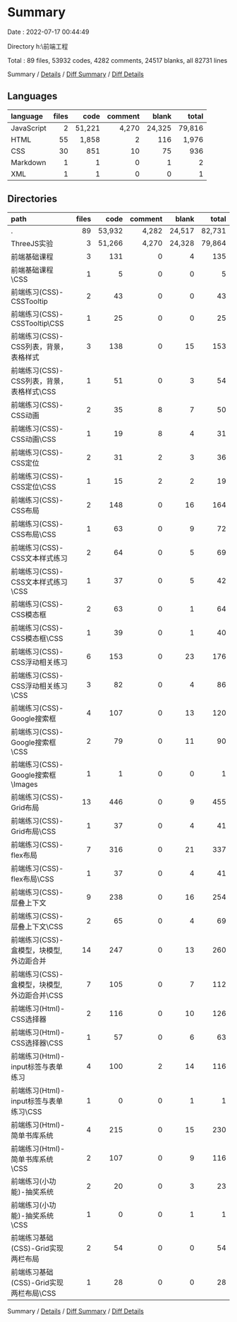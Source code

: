 # Summary

Date : 2022-07-17 00:44:49

Directory h:\\前端工程

Total : 89 files,  53932 codes, 4282 comments, 24517 blanks, all 82731 lines

Summary / [Details](details.md) / [Diff Summary](diff.md) / [Diff Details](diff-details.md)

## Languages
| language | files | code | comment | blank | total |
| :--- | ---: | ---: | ---: | ---: | ---: |
| JavaScript | 2 | 51,221 | 4,270 | 24,325 | 79,816 |
| HTML | 55 | 1,858 | 2 | 116 | 1,976 |
| CSS | 30 | 851 | 10 | 75 | 936 |
| Markdown | 1 | 1 | 0 | 1 | 2 |
| XML | 1 | 1 | 0 | 0 | 1 |

## Directories
| path | files | code | comment | blank | total |
| :--- | ---: | ---: | ---: | ---: | ---: |
| . | 89 | 53,932 | 4,282 | 24,517 | 82,731 |
| ThreeJS实验 | 3 | 51,266 | 4,270 | 24,328 | 79,864 |
| 前端基础课程 | 3 | 131 | 0 | 4 | 135 |
| 前端基础课程\\CSS | 1 | 5 | 0 | 0 | 5 |
| 前端练习(CSS)-CSSTooltip | 2 | 43 | 0 | 0 | 43 |
| 前端练习(CSS)-CSSTooltip\\CSS | 1 | 25 | 0 | 0 | 25 |
| 前端练习(CSS)-CSS列表，背景，表格样式 | 3 | 138 | 0 | 15 | 153 |
| 前端练习(CSS)-CSS列表，背景，表格样式\\CSS | 1 | 51 | 0 | 3 | 54 |
| 前端练习(CSS)-CSS动画 | 2 | 35 | 8 | 7 | 50 |
| 前端练习(CSS)-CSS动画\\CSS | 1 | 19 | 8 | 4 | 31 |
| 前端练习(CSS)-CSS定位 | 2 | 31 | 2 | 3 | 36 |
| 前端练习(CSS)-CSS定位\\CSS | 1 | 15 | 2 | 2 | 19 |
| 前端练习(CSS)-CSS布局 | 2 | 148 | 0 | 16 | 164 |
| 前端练习(CSS)-CSS布局\\CSS | 1 | 63 | 0 | 9 | 72 |
| 前端练习(CSS)-CSS文本样式练习 | 2 | 64 | 0 | 5 | 69 |
| 前端练习(CSS)-CSS文本样式练习\\CSS | 1 | 37 | 0 | 5 | 42 |
| 前端练习(CSS)-CSS模态框 | 2 | 63 | 0 | 1 | 64 |
| 前端练习(CSS)-CSS模态框\\CSS | 1 | 39 | 0 | 1 | 40 |
| 前端练习(CSS)-CSS浮动相关练习 | 6 | 153 | 0 | 23 | 176 |
| 前端练习(CSS)-CSS浮动相关练习\\CSS | 3 | 82 | 0 | 4 | 86 |
| 前端练习(CSS)-Google搜索框 | 4 | 107 | 0 | 13 | 120 |
| 前端练习(CSS)-Google搜索框\\CSS | 2 | 79 | 0 | 11 | 90 |
| 前端练习(CSS)-Google搜索框\\Images | 1 | 1 | 0 | 0 | 1 |
| 前端练习(CSS)-Grid布局 | 13 | 446 | 0 | 9 | 455 |
| 前端练习(CSS)-Grid布局\\CSS | 1 | 37 | 0 | 4 | 41 |
| 前端练习(CSS)-flex布局 | 7 | 316 | 0 | 21 | 337 |
| 前端练习(CSS)-flex布局\\CSS | 1 | 37 | 0 | 4 | 41 |
| 前端练习(CSS)-层叠上下文 | 9 | 238 | 0 | 16 | 254 |
| 前端练习(CSS)-层叠上下文\\CSS | 2 | 65 | 0 | 4 | 69 |
| 前端练习(CSS)-盒模型，块模型,外边距合并 | 14 | 247 | 0 | 13 | 260 |
| 前端练习(CSS)-盒模型，块模型,外边距合并\\CSS | 7 | 105 | 0 | 7 | 112 |
| 前端练习(Html)-CSS选择器 | 2 | 116 | 0 | 10 | 126 |
| 前端练习(Html)-CSS选择器\\CSS | 1 | 57 | 0 | 6 | 63 |
| 前端练习(Html)-input标签与表单练习 | 4 | 100 | 2 | 14 | 116 |
| 前端练习(Html)-input标签与表单练习\\CSS | 1 | 0 | 0 | 1 | 1 |
| 前端练习(Html)-简单书库系统 | 4 | 215 | 0 | 15 | 230 |
| 前端练习(Html)-简单书库系统\\CSS | 2 | 107 | 0 | 9 | 116 |
| 前端练习(小功能)-抽奖系统 | 2 | 20 | 0 | 3 | 23 |
| 前端练习(小功能)-抽奖系统\\CSS | 1 | 0 | 0 | 1 | 1 |
| 前端练习基础(CSS)-Grid实现两栏布局 | 2 | 54 | 0 | 0 | 54 |
| 前端练习基础(CSS)-Grid实现两栏布局\\CSS | 1 | 28 | 0 | 0 | 28 |

Summary / [Details](details.md) / [Diff Summary](diff.md) / [Diff Details](diff-details.md)